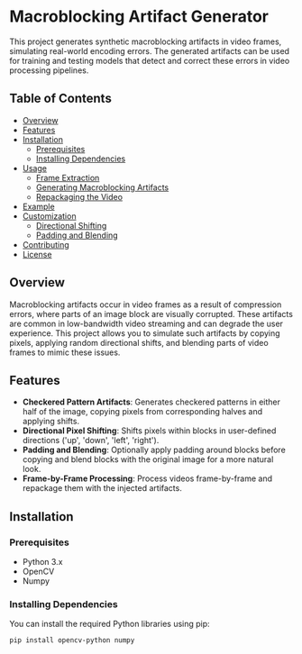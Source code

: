 # Macroblocking Artifact Generator

This project generates synthetic macroblocking artifacts in video frames, simulating real-world encoding errors. The generated artifacts can be used for training and testing models that detect and correct these errors in video processing pipelines.

## Table of Contents
- [Overview](#overview)
- [Features](#features)
- [Installation](#installation)
  - [Prerequisites](#prerequisites)
  - [Installing Dependencies](#installing-dependencies)
- [Usage](#usage)
  - [Frame Extraction](#frame-extraction)
  - [Generating Macroblocking Artifacts](#generating-macroblocking-artifacts)
  - [Repackaging the Video](#repackaging-the-video)
- [Example](#example)
- [Customization](#customization)
  - [Directional Shifting](#directional-shifting)
  - [Padding and Blending](#padding-and-blending)
- [Contributing](#contributing)
- [License](#license)

## Overview
Macroblocking artifacts occur in video frames as a result of compression errors, where parts of an image block are visually corrupted. These artifacts are common in low-bandwidth video streaming and can degrade the user experience. This project allows you to simulate such artifacts by copying pixels, applying random directional shifts, and blending parts of video frames to mimic these issues.

## Features
- **Checkered Pattern Artifacts**: Generates checkered patterns in either half of the image, copying pixels from corresponding halves and applying shifts.
- **Directional Pixel Shifting**: Shifts pixels within blocks in user-defined directions ('up', 'down', 'left', 'right').
- **Padding and Blending**: Optionally apply padding around blocks before copying and blend blocks with the original image for a more natural look.
- **Frame-by-Frame Processing**: Process videos frame-by-frame and repackage them with the injected artifacts.

## Installation

### Prerequisites
- Python 3.x
- OpenCV
- Numpy

### Installing Dependencies
You can install the required Python libraries using pip:

```bash
pip install opencv-python numpy

